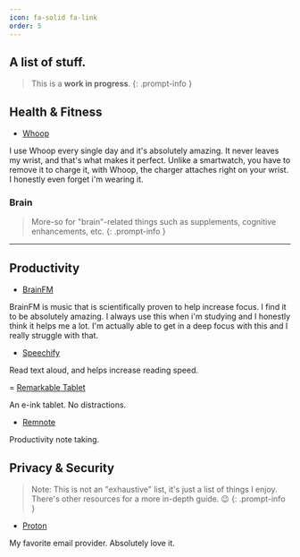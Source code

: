 ```yaml
---
icon: fa-solid fa-link
order: 5
---
```


## A list of stuff.

> This is a **work in progress**.
{: .prompt-info }

## Health & Fitness

- [Whoop](https://whoop.com)

I use Whoop every single day and it's absolutely amazing. It never leaves my wrist, and that's what makes it perfect. Unlike a smartwatch, you have to remove it to charge it, with Whoop, the charger attaches right on your wrist. I honestly even forget i'm wearing it.

### Brain

> More-so for "brain"-related things such as supplements, cognitive enhancements, etc.
{: .prompt-info }

---

## Productivity

- [BrainFM](https://brain.fm)

BrainFM is music that is scientifically proven to help increase focus. I find it to be absolutely amazing. I always use this when i'm studying and I honestly think it helps me a lot. I'm actually able to get in a deep focus with this and I really struggle with that.

- [Speechify](https://speechify.com)

Read text aloud, and helps increase reading speed.

= [Remarkable Tablet](https://remarkable.com)

An e-ink tablet. No distractions.

- [Remnote](https://remnote.com)

Productivity note taking.

## Privacy & Security

> Note: This is not an "exhaustive" list, it's just a list of things I enjoy. There's other resources for a more in-depth guide. :wink:
{: .prompt-info }

- [Proton](https://proton.me)

My favorite email provider. Absolutely love it.